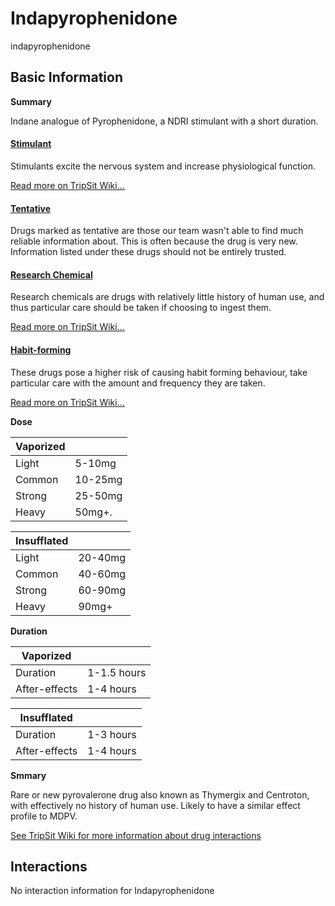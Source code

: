 # Indapyrophenidone

indapyrophenidone

## Basic Information

**Summary**

Indane analogue of Pyrophenidone, a NDRI stimulant with a short duration.

#### [Stimulant](/category/stimulant)

Stimulants excite the nervous system and increase physiological function.

[Read more on TripSit Wiki...](#{category.wiki})

#### [Tentative](/category/tentative)

Drugs marked as tentative are those our team wasn't able to find much reliable information about. This is often because the drug is very new. Information listed under these drugs should not be entirely trusted.

#### [Research Chemical](/category/research-chemical)

Research chemicals are drugs with relatively little history of human use, and thus particular care should be taken if choosing to ingest them.

[Read more on TripSit Wiki...](#{category.wiki})

#### [Habit-forming](/category/habit-forming)

These drugs pose a higher risk of causing habit forming behaviour, take particular care with the amount and frequency they are taken.

[Read more on TripSit Wiki...](#{category.wiki})

**Dose**

| Vaporized |         |
| --------- | ------- |
| Light     | 5-10mg  |
| Common    | 10-25mg |
| Strong    | 25-50mg |
| Heavy     | 50mg+.  |

| Insufflated |         |
| ----------- | ------- |
| Light       | 20-40mg |
| Common      | 40-60mg |
| Strong      | 60-90mg |
| Heavy       | 90mg+   |

**Duration**

| Vaporized     |             |
| ------------- | ----------- |
| Duration      | 1-1.5 hours |
| After-effects | 1-4 hours   |

| Insufflated   |           |
| ------------- | --------- |
| Duration      | 1-3 hours |
| After-effects | 1-4 hours |

**Smmary**

Rare or new pyrovalerone drug also known as Thymergix and Centroton, with effectively no history of human use. Likely to have a similar effect profile to MDPV.

[See TripSit Wiki for more information about drug interactions](http://combo.tripsit.me/)

## Interactions

No interaction information for Indapyrophenidone